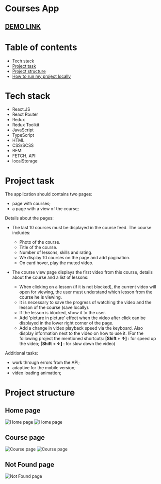 # Courses App

## [DEMO LINK](https://dmytro-lebedchenko.github.io/react_courses-app/#/)

# Table of contents
- [Tech stack](#tech-stack)
- [Project task](#project-task)
- [Project structure](#project-structure)
- [How to run my project locally](#how-to-run-my-project-locally)

# Tech stack
  - React.JS
  - React Router
  - Redux
  - Redux Toolkit
  - JavaScript
  - TypeScript
  - HTML
  - CSS/SCSS
  - BEM
  - FETCH, API
  - localStorage

# Project task
The application should contains two pages:
  - page with courses;
  - a page with a view of the course;

Details about the pages:
- The last 10 courses must be displayed in the course feed. The course includes:
     - Photo of the course.
     - Title of the course.
     - Number of lessons, skills and rating.
     - We display 10 courses on the page and add pagination.
     - On card hover, play the muted video.

- The course view page displays the first video from this course, details about the course and a list of lessons:
     - When clicking on a lesson (if it is not blocked), the current video will open for viewing, the user must understand which lesson from the course he is viewing.
     - It is necessary to save the progress of watching the video and the lesson of the course (save locally).
     - If the lesson is blocked, show it to the user.
     - Add 'picture in picture' effect when the video after click can be displayed in the lower right corner of the page.
     - Add a change in video playback speed via the keyboard. Also display information next to the video on how to use it. (For the following project the mentioned shortcuts: <b>[Shift + ↑]</b> : for speed up the video; <b>[Shift + ↓]</b> : for slow down the video)

Additional tasks:
- work through errors from the API;
- adaptive for the mobile version;
- video loading animation;

# Project structure
## Home page
![Home page](./readme/preview/video-on-card-hover.gif)
![Home page](./readme/preview/responsive-home-page.gif)

## Course page
![Course page](./readme/preview/video-lessons-page.gif)
![Course page](./readme/preview/responsive-courses-page.gif)

## Not Found page
![Not Found page](./readme/preview/not-found-page.gif)
